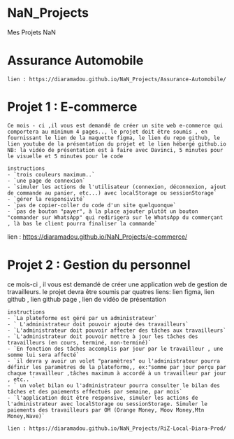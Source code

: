 # NaN_Projects
Mes Projets NaN
# Assurance Automobile
    lien : https://diaramadou.github.io/NaN_Projects/Assurance-Automobile/

# Projet 1 : E-commerce

    Ce mois - ci ,il vous est demandé de créer un site web e-commerce qui comportera au minimum 4 pages.., le projet doit être soumis , en fournissant le lien de la maquette figma, le lien du repo github, le lien youtube de la présentation du projet et le lien hébergé github.io NB: la vidéo de présentation est à faire avec Davinci, 5 minutes pour le visuelle et 5 minutes pour le code

    instructions
    - `trois couleurs maximum..`
    - `une page de connexion`
    - `simuler les actions de l'utilisateur (connexion, déconnexion, ajout de commande au panier, etc...) avec localStorage ou sessionStorage`
    - `gérer la responsivité`
    - `pas de copier-coller du code d'un site quelquonque`
    - `pas de bouton "payer", à la place ajouter plutôt un bouton "commander sur WhatsApp" qui redirigera sur le WhatsApp du commerçant , là bas le client pourra finaliser la commande`
  lien : https://diaramadou.github.io/NaN_Projects/e-commerce/


 # Projet 2 : Gestion du personnel



  ce mois-ci , il vous est demandé de créer une application web de gestion de travailleurs. le projet devra être soumis par quatres liens: lien figma, lien github , lien github page , lien de vidéo de présentation


    instructions 
    - `La plateforme est géré par un administrateur`
    - ` L'administrateur doit pouvoir ajouté des travailleurs`
    - `L'administrateur doit pouvoir affecter des tâches aux travailleurs`
    - `L'administrateur doit pouvoir mettre à jour les tâches des travailleurs (en cours, terminé, non-terminé)`
    - `En fonction des tâches accomplis par jour par le travailleur , une somme lui sera affecté`
    - `il devra y avoir un volet "paramètres" ou l'administrateur pourra définir les paramètres de la plateforme,, ex:"somme par jour perçu par chaque travailleur ,tâches maximum à accordé à un travailleur par jour , etc.. `
    - ` un volet bilan ou l'administrateur pourra consulter le bilan des tâches et des paiements effectués par semaine, par mois`
    - `l'application doit être responsive, simuler les actions de l'administrateur avec localStorage ou sessionStorage. Simuler le paiements des travailleurs par OM (Orange Money, Moov Money,Mtn Money,Wave)`

    lien : https://diaramadou.github.io/NaN_Projects/RiZ-Local-Diara-Prod/
